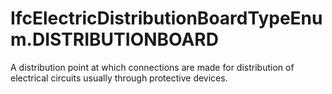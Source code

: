 IfcElectricDistributionBoardTypeEnum.DISTRIBUTIONBOARD
======================================================
A distribution point at which connections are made for distribution of
electrical circuits usually through protective devices.


